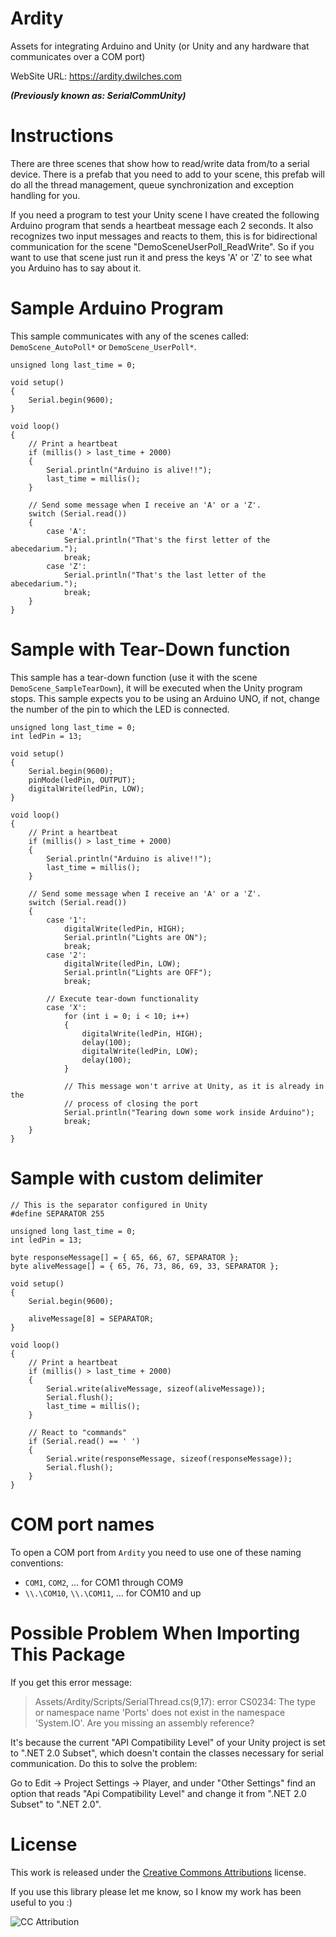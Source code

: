 # Ardity
Assets for integrating Arduino and Unity (or Unity and any hardware that communicates over a COM port)

WebSite URL: https://ardity.dwilches.com

***(Previously known as: SerialCommUnity)***

Instructions
============

There are three scenes that show how to read/write data from/to a serial device.
There is a prefab that you need to add to your scene, this prefab will do all the thread management, queue synchronization and exception handling for you.

If you need a program to test your Unity scene I have created the following Arduino program that sends a heartbeat message each 2 seconds.
It also recognizes two input messages and reacts to them, this is for bidirectional communication for the scene "DemoSceneUserPoll_ReadWrite".
So if you want to use that scene just run it and press the keys 'A' or 'Z' to see what you Arduino has to say about it.


Sample Arduino Program
======================
This sample communicates with any of the scenes called: `DemoScene_AutoPoll*` or `DemoScene_UserPoll*`.

    unsigned long last_time = 0;

    void setup()
    {
        Serial.begin(9600);
    }

    void loop()
    {
        // Print a heartbeat
        if (millis() > last_time + 2000)
        {
            Serial.println("Arduino is alive!!");
            last_time = millis();
        }

        // Send some message when I receive an 'A' or a 'Z'.
        switch (Serial.read())
        {
            case 'A':
                Serial.println("That's the first letter of the abecedarium.");
                break;
            case 'Z':
                Serial.println("That's the last letter of the abecedarium.");
                break;
        }
    }

Sample with Tear-Down function
======================
This sample has a tear-down function (use it with the scene `DemoScene_SampleTearDown`),
it will be executed when the Unity program stops. This sample expects you to be using an Arduino UNO,
if not, change the number of the pin to which the LED is connected.

    unsigned long last_time = 0;
    int ledPin = 13;

    void setup()
    {
        Serial.begin(9600);
        pinMode(ledPin, OUTPUT);
        digitalWrite(ledPin, LOW);
    }

    void loop()
    {
        // Print a heartbeat
        if (millis() > last_time + 2000)
        {
            Serial.println("Arduino is alive!!");
            last_time = millis();
        }

        // Send some message when I receive an 'A' or a 'Z'.
        switch (Serial.read())
        {
            case '1':
                digitalWrite(ledPin, HIGH);
                Serial.println("Lights are ON");
                break;
            case '2':
                digitalWrite(ledPin, LOW);
                Serial.println("Lights are OFF");
                break;
            
            // Execute tear-down functionality
            case 'X':
                for (int i = 0; i < 10; i++)
                {
                    digitalWrite(ledPin, HIGH);
                    delay(100);
                    digitalWrite(ledPin, LOW);
                    delay(100);
                }
                
                // This message won't arrive at Unity, as it is already in the
                // process of closing the port
                Serial.println("Tearing down some work inside Arduino");
                break;
        }
    }

Sample with custom delimiter
======================

    // This is the separator configured in Unity
    #define SEPARATOR 255

    unsigned long last_time = 0;
    int ledPin = 13;

    byte responseMessage[] = { 65, 66, 67, SEPARATOR };
    byte aliveMessage[] = { 65, 76, 73, 86, 69, 33, SEPARATOR };

    void setup()
    {
        Serial.begin(9600);

        aliveMessage[8] = SEPARATOR;
    }

    void loop()
    {
        // Print a heartbeat
        if (millis() > last_time + 2000)
        {
            Serial.write(aliveMessage, sizeof(aliveMessage));
            Serial.flush();
            last_time = millis();
        }
        
        // React to "commands"
        if (Serial.read() == ' ')
        {
            Serial.write(responseMessage, sizeof(responseMessage));
            Serial.flush();
        }
    }

COM port names
==
To open a COM port from `Ardity` you need to use one of these naming conventions:
* `COM1`, `COM2`, ... for COM1 through COM9
* `\\.\COM10`, `\\.\COM11`, ... for COM10 and up


Possible Problem When Importing This Package
============================================

If you get this error message:

> Assets/Ardity/Scripts/SerialThread.cs(9,17): error CS0234: The type or namespace name 'Ports' does not exist in the namespace 'System.IO'. Are you missing an assembly reference?

It's because the current "API Compatibility Level" of your Unity project is set to ".NET 2.0 Subset", which doesn't contain the classes necessary for serial communication. Do this to solve the problem:

Go to Edit -> Project Settings -> Player, and under "Other Settings" find an option that reads "Api Compatibility Level" and change it from ".NET 2.0 Subset" to ".NET 2.0".

    
License
=======

This work is released under the [Creative Commons Attributions](https://creativecommons.org/licenses/by/2.0/) license.

If you use this library please let me know, so I know my work has been useful to you :)

![CC Attribution](docs/images/CC-BY_icon.png?raw=true)
